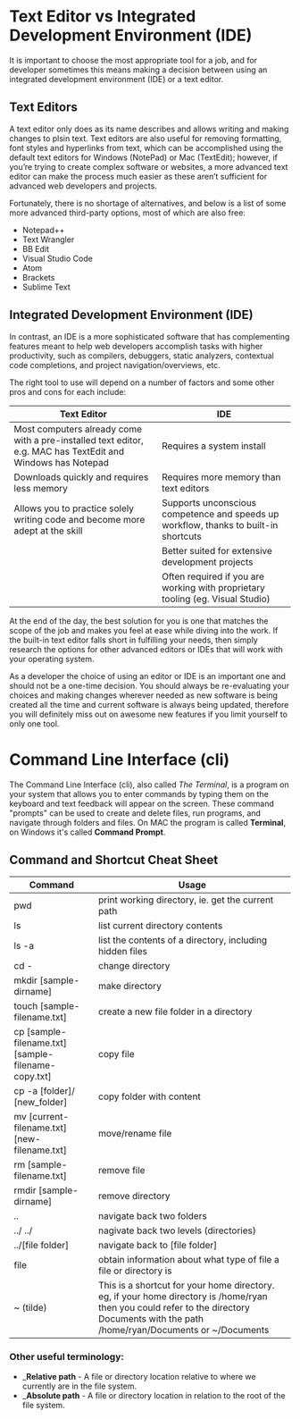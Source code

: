 # Text Editor vs Integrated Development Environment (IDE)

It is important to choose the most appropriate tool for a job, and for developer sometimes this means making a decision between using an integrated development environment (IDE) or a text editor.

## Text Editors

A text editor only does as its name describes and allows writing and making changes to plsin text. Text editors are also useful for removing formatting, font styles and hyperlinks from text, which can be accomplished using the default text editors for Windows (NotePad) or Mac (TextEdit); however, if you’re trying to create complex software or websites, a more advanced text editor can make the process much easier as these aren’t sufficient for advanced web developers and projects. 

Fortunately, there is no shortage of alternatives, and below is a list of some more advanced third-party options, most of which are also free:

* Notepad++
* Text Wrangler
* BB Edit
* Visual Studio Code
* Atom
* Brackets
* Sublime Text

## Integrated Development Environment (IDE)

In contrast, an IDE is a more sophisticated software that has complementing features meant to help web developers accomplish tasks with higher productivity, such as compilers, debuggers, static analyzers, contextual code completions, and project navigation/overviews, etc. 

The right tool to use will depend on a number of factors and some other pros and cons for each include: 

| Text Editor     | IDE  |
| ------------- | -------|
| Most computers already come with a pre-installed text editor, e.g. MAC has TextEdit and Windows has Notepad | Requires a system install |
| Downloads quickly and requires less memory  | Requires more memory than text editors
| Allows you to practice solely writing code and become more adept at the skill  | Supports unconscious competence and speeds up workflow, thanks to built-in shortcuts|   
| | Better suited for extensive development projects  |
|   | Often required if you are working with proprietary tooling (eg. Visual Studio)

At the end of the day, the best solution for you is one that matches the scope of the job and makes you feel at ease while diving into the work. If the built-in text editor falls short in fulfilling your needs, then simply research the options for other advanced editors or IDEs that will work with your operating system.  

As a developer the choice of using an editor or IDE is an important one and should not be a one-time decision.  You should always be re-evaluating your choices and making changes wherever needed as new software is being created all the time and current software is always being updated, therefore you will definitely miss out on awesome new features if you limit yourself to only one tool.

# Command Line Interface (cli)

The Command Line Interface (cli), also called *The Terminal*, is a program on your system that allows you to enter commands 
by typing them on the keyboard and text feedback will appear on the screen. These command "prompts" can be used to create and delete files, run programs, and navigate through folders and files.  On MAC the program is called **Terminal**, on Windows it's called **Command Prompt**.

## **Command and Shortcut Cheat Sheet**

| Command       | Usage  |
| ------------- | -------|
| pwd   | print working directory, ie. get the current path
| ls   | list current directory contents
| ls -a | list the contents of a directory, including hidden files
| cd -   | change directory
| mkdir [sample-dirname]   | make directory
| touch [sample-filename.txt]   | create a new file folder in a directory
| cp [sample-filename.txt] [sample-filename-copy.txt]   | copy file 
| cp -a [folder]/ [new_folder]   | copy folder with content
| mv [current-filename.txt] [new-filename.txt]   | move/rename file
| rm [sample-filename.txt]   | remove file
| rmdir [sample-dirname]   | remove directory
| ..  | navigate back two folders
| ../ ../  | nagivate back two levels (directories)
| ../[file folder]  | navigate back to [file folder]
| file  | obtain information about what type of file a file or directory is
| ~ (tilde)  | This is a shortcut for your home directory. eg, if your home directory is /home/ryan then you could refer to the directory Documents with the path /home/ryan/Documents or ~/Documents

### Other useful terminology:

* _**Relative path** - A file or directory location relative to where we currently are in the file system.
* _**Absolute path** - A file or directory location in relation to the root of the file system.
